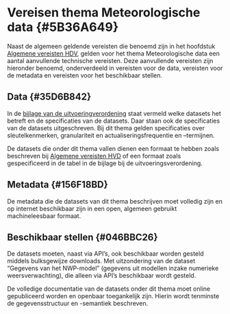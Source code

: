 # Vereisen thema Meteorologische data {#5B36A649}

Naast de algemeen geldende vereisten die benoemd zijn in het hoofdstuk <a href='#207C051B'>Algemene vereisten HDV</a>, gelden voor het thema Meteorologische data een aantal aanvullende technische vereisten. Deze aanvullende vereisten zijn hieronder benoemd, onderverdeeld in vereisten voor de data, vereisten voor de metadata en vereisten voor het beschikbaar stellen.<br/>

## Data {#35D6B842}

In de <a href='https://eur-lex.europa.eu/legal-content/NL/TXT/HTML/?uri=CELEX:32023R0138#d1e32-48-1' target='_blank'>bijlage van de uitvoeringverordening</a> staat vermeld welke datasets het betreft en de specificaties van de datasets. Daar staan ook de specificaties van de datasets uitgeschreven. Bij dit thema gelden specificaties over sleutelkenmerken, granulariteit en actualiseringsfrequentie en –termijnen.<br/>

De datasets die onder dit thema vallen dienen een formaat te hebben zoals beschreven bij <a href='#120E3368'>Algemene vereisten HVD</a> of een formaat zoals gespecificeerd in de tabel in de bijlage bij de uitvoeringsverordening.<br/>

## Metadata {#156F18BD}

De metadata die de datasets van dit thema beschrijven moet volledig zijn en op internet beschikbaar zijn in een open, algemeen gebruikt machineleesbaar formaat.<br/>

## Beschikbaar stellen {#046BBC26}

De datasets moeten, naast via API’s, ook beschikbaar worden gesteld middels bulksgewijze downloads. Met uitzondering van de dataset “Gegevens van het NWP-model” (gegevens uit modellen inzake numerieke weersverwachting), die alleen via API’s beschikbaar wordt gesteld.<br/>

De volledige documentatie van de datasets onder dit thema moet online gepubliceerd worden en openbaar toegankelijk zijn. Hierin wordt tenminste de gegevensstructuur en -semantiek beschreven.


